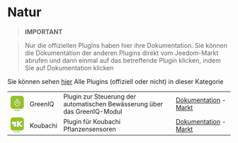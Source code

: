 
# Natur


>**IMPORTANT**

>Nur die offiziellen Plugins haben hier ihre Dokumentation. Sie können die Dokumentation der anderen Plugins direkt vom Jeedom-Markt abrufen und dann einmal auf das betreffende Plugin klicken, indem Sie auf Dokumentation klicken


Sie können sehen [hier](https://market.jeedom.com/index.php?v=d&p=market&type=plugin&categorie=nature) Alle Plugins (offiziell oder nicht) in dieser Kategorie

| | | | |
|--- | --- | --- | ---|
|<img src="greeniq/greeniq_icon.png" width="100" />|GreenIQ|Plugin zur Steuerung der automatischen Bewässerung über das GreenIQ-Modul|[Dokumentation](greeniq/index.md) - [Markt](https://market.jeedom.com/index.php?v=d&p=market_display&id=1717)|
|<img src="koubachi/koubachi_icon.png" width="100" />|Koubachi|Plugin für Koubachi Pflanzensensoren|[Dokumentation](koubachi/index.md) - [Markt](https://market.jeedom.com/index.php?v=d&p=market_display&id=1012)|
